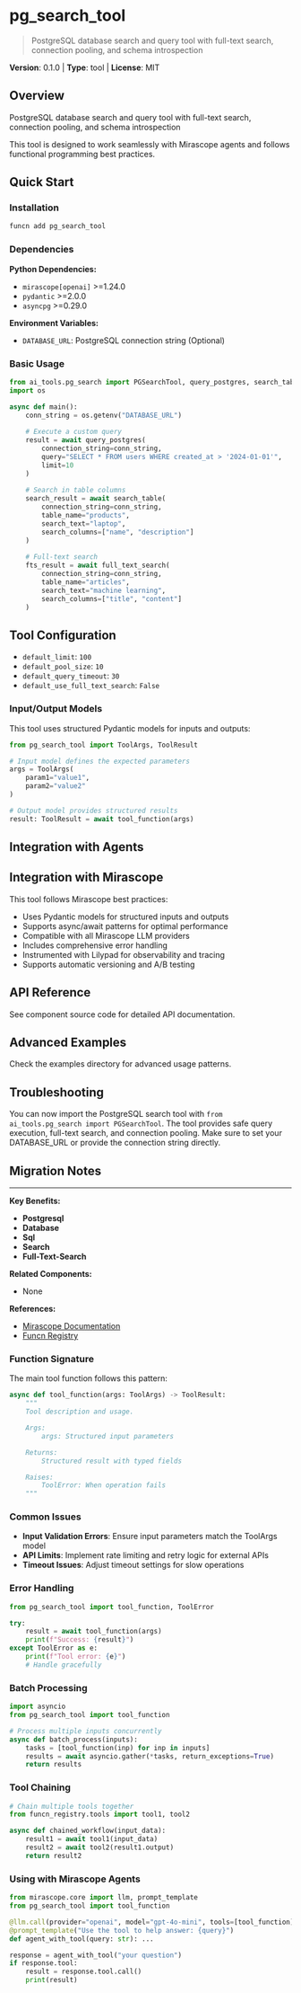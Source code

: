 # pg_search_tool
> PostgreSQL database search and query tool with full-text search, connection pooling, and schema introspection

**Version**: 0.1.0 | **Type**: tool | **License**: MIT

## Overview

PostgreSQL database search and query tool with full-text search, connection pooling, and schema introspection

This tool is designed to work seamlessly with Mirascope agents and follows functional programming best practices.

## Quick Start

### Installation

```bash
funcn add pg_search_tool
```

### Dependencies

**Python Dependencies:**

- `mirascope[openai]` >=1.24.0
- `pydantic` >=2.0.0
- `asyncpg` >=0.29.0

**Environment Variables:**

- `DATABASE_URL`: PostgreSQL connection string (Optional)

### Basic Usage

```python
from ai_tools.pg_search import PGSearchTool, query_postgres, search_table
import os

async def main():
    conn_string = os.getenv("DATABASE_URL")
    
    # Execute a custom query
    result = await query_postgres(
        connection_string=conn_string,
        query="SELECT * FROM users WHERE created_at > '2024-01-01'",
        limit=10
    )
    
    # Search in table columns
    search_result = await search_table(
        connection_string=conn_string,
        table_name="products",
        search_text="laptop",
        search_columns=["name", "description"]
    )
    
    # Full-text search
    fts_result = await full_text_search(
        connection_string=conn_string,
        table_name="articles",
        search_text="machine learning",
        search_columns=["title", "content"]
    )
```

## Tool Configuration

- `default_limit`: `100`
- `default_pool_size`: `10`
- `default_query_timeout`: `30`
- `default_use_full_text_search`: `False`

### Input/Output Models

This tool uses structured Pydantic models for inputs and outputs:

```python
from pg_search_tool import ToolArgs, ToolResult

# Input model defines the expected parameters
args = ToolArgs(
    param1="value1",
    param2="value2"
)

# Output model provides structured results
result: ToolResult = await tool_function(args)
```

## Integration with Agents

## Integration with Mirascope

This tool follows Mirascope best practices:

- Uses Pydantic models for structured inputs and outputs
- Supports async/await patterns for optimal performance
- Compatible with all Mirascope LLM providers
- Includes comprehensive error handling
- Instrumented with Lilypad for observability and tracing
- Supports automatic versioning and A/B testing

## API Reference

See component source code for detailed API documentation.

## Advanced Examples

Check the examples directory for advanced usage patterns.

## Troubleshooting

You can now import the PostgreSQL search tool with `from ai_tools.pg_search import PGSearchTool`. The tool provides safe query execution, full-text search, and connection pooling. Make sure to set your DATABASE_URL or provide the connection string directly.

## Migration Notes

---

**Key Benefits:**

- **Postgresql**
- **Database**
- **Sql**
- **Search**
- **Full-Text-Search**

**Related Components:**

- None

**References:**

- [Mirascope Documentation](https://mirascope.com)
- [Funcn Registry](https://github.com/funcn-ai/funcn)

### Function Signature

The main tool function follows this pattern:

```python
async def tool_function(args: ToolArgs) -> ToolResult:
    """
    Tool description and usage.

    Args:
        args: Structured input parameters

    Returns:
        Structured result with typed fields

    Raises:
        ToolError: When operation fails
    """
```

### Common Issues

- **Input Validation Errors**: Ensure input parameters match the ToolArgs model
- **API Limits**: Implement rate limiting and retry logic for external APIs
- **Timeout Issues**: Adjust timeout settings for slow operations

### Error Handling

```python
from pg_search_tool import tool_function, ToolError

try:
    result = await tool_function(args)
    print(f"Success: {result}")
except ToolError as e:
    print(f"Tool error: {e}")
    # Handle gracefully
```

### Batch Processing

```python
import asyncio
from pg_search_tool import tool_function

# Process multiple inputs concurrently
async def batch_process(inputs):
    tasks = [tool_function(inp) for inp in inputs]
    results = await asyncio.gather(*tasks, return_exceptions=True)
    return results
```

### Tool Chaining

```python
# Chain multiple tools together
from funcn_registry.tools import tool1, tool2

async def chained_workflow(input_data):
    result1 = await tool1(input_data)
    result2 = await tool2(result1.output)
    return result2
```

### Using with Mirascope Agents

```python
from mirascope.core import llm, prompt_template
from pg_search_tool import tool_function

@llm.call(provider="openai", model="gpt-4o-mini", tools=[tool_function])
@prompt_template("Use the tool to help answer: {query}")
def agent_with_tool(query: str): ...

response = agent_with_tool("your question")
if response.tool:
    result = response.tool.call()
    print(result)
```
